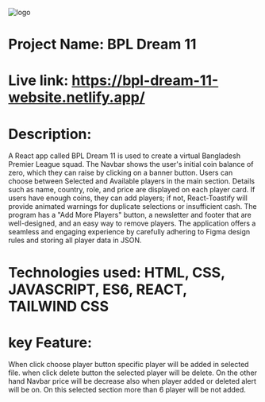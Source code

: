 ![logo](https://github.com/user-attachments/assets/8e643340-f915-4c55-b1a1-b2dc1e3b17b8)

# Project Name: BPL Dream 11

# Live link: https://bpl-dream-11-website.netlify.app/

# Description:

A React app called BPL Dream 11 is used to create a virtual Bangladesh Premier League squad. The Navbar shows the user's initial coin balance of zero, which they can raise by clicking on a banner button. Users can choose between Selected and Available players in the main section. Details such as name, country, role, and price are displayed on each player card. If users have enough coins, they can add players; if not, React-Toastify will provide animated warnings for duplicate selections or insufficient cash. The program has a "Add More Players" button, a newsletter and footer that are well-designed, and an easy way to remove players. The application offers a seamless and engaging experience by carefully adhering to Figma design rules and storing all player data in JSON.

# Technologies used: HTML, CSS, JAVASCRIPT, ES6, REACT, TAILWIND CSS

# key Feature:

When click choose player button specific player will be added in selected file. when click delete button the selected player will be delete. On the other hand Navbar price will be decrease also when player added or deleted alert will be on. On this selected section more than 6 player will be not added.
